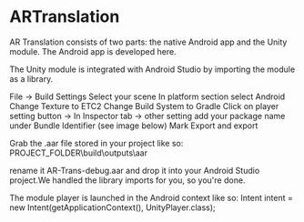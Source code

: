 # ARTranslation
AR Translation consists of two parts: the native Android app and the Unity module. The Android app is developed here.

The Unity module is integrated with Android Studio by importing the module as a library.

File → Build Settings
Select your scene
In platform section select Android
Change Texture to ETC2
Change Build System to Gradle
Click on player setting button → In Inspector tab → other setting add your package name under Bundle Identifier (see image below)
Mark Export and export

Grab the .aar file stored in your project like so:
PROJECT_FOLDER\build\outputs\aar

rename it AR-Trans-debug.aar and drop it into your Android Studio project.We handled the library imports for you, so you're done.

The module player is launched in the Android context like so:
Intent intent = new Intent(getApplicationContext(), UnityPlayer.class);

